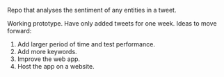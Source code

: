 Repo that analyses the sentiment of any entities in a tweet.

Working prototype. Have only added tweets for one week. Ideas to move forward:
1. Add larger period of time and test performance.
2. Add more keywords.
3. Improve the web app.
4. Host the app on a website.
